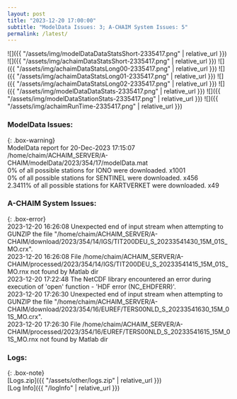 ```yaml
---
layout: post
title: "2023-12-20 17:00:00"
subtitle: "ModelData Issues: 3; A-CHAIM System Issues: 5"
permalink: /latest/
---
```


![]({{ "/assets/img/modelDataDataStatsShort-2335417.png" | relative_url }})
![]({{ "/assets/img/achaimDataStatsShort-2335417.png" | relative_url }})
![]({{ "/assets/img/achaimDataStatsLong00-2335417.png" | relative_url }})
![]({{ "/assets/img/achaimDataStatsLong01-2335417.png" | relative_url }})
![]({{ "/assets/img/achaimDataStatsLong02-2335417.png" | relative_url }})
![]({{ "/assets/img/modelDataDataStats-2335417.png" | relative_url }})
![]({{ "/assets/img/modelDataStationStats-2335417.png" | relative_url }})
![]({{ "/assets/img/achaimRunTime-2335417.png" | relative_url }})


### ModelData Issues:  
  
{: .box-warning}  
 ModelData report for 20-Dec-2023 17:15:07   
 /home/chaim/ACHAIM_SERVER/A-CHAIM/modelData/2023/354/17/modelData.mat   
 0% of all possible stations for IONO were downloaded. x1001   
 0% of all possible stations for SENTINEL were downloaded. x456   
 2.3411% of all possible stations for KARTVERKET were downloaded. x49   
  
### A-CHAIM System Issues:  
  
{: .box-error}  
2023-12-20 16:26:08 Unexpected end of input stream when attempting to GUNZIP the file "/home/chaim/ACHAIM_SERVER/A-CHAIM/download/2023/354/14/IGS/TIT200DEU_S_20233541430_15M_01S_MO.crx".  
2023-12-20 16:26:08 File /home/chaim/ACHAIM_SERVER/A-CHAIM/processed/2023/354/14/IGS/TIT200DEU_S_20233541415_15M_01S_MO.rnx not found by Matlab dir  
2023-12-20 17:22:48 The NetCDF library encountered an error during execution of 'open' function - 'HDF error (NC_EHDFERR)'.  
2023-12-20 17:26:30 Unexpected end of input stream when attempting to GUNZIP the file "/home/chaim/ACHAIM_SERVER/A-CHAIM/download/2023/354/16/EUREF/TERS00NLD_S_20233541630_15M_01S_MO.crx".  
2023-12-20 17:26:30 File /home/chaim/ACHAIM_SERVER/A-CHAIM/processed/2023/354/16/EUREF/TERS00NLD_S_20233541615_15M_01S_MO.rnx not found by Matlab dir  

### Logs:  
  
{: .box-note}  
[Logs.zip]({{ "/assets/other/logs.zip" | relative_url }})  
[Log Info]({{ "/logInfo" | relative_url }})  

